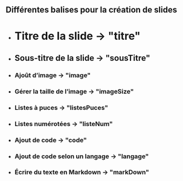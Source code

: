 ## Différentes balises pour la création de slides

- # Titre de la slide -> "titre"
- ## Sous-titre de la slide -> "sousTitre"
- ### Ajoût d’image -> "image"
- ### Gérer la taille de l’image -> "imageSize"
- ### Listes à puces -> "listesPuces"
- ### Listes numérotées -> "listeNum"
- ### Ajout de code -> "code"
- ### Ajout de code selon un langage -> "langage"
- ### Écrire du texte en Markdown -> "markDown"
